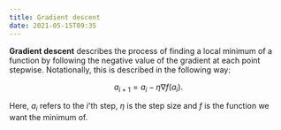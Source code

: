 ```yaml
---
title: Gradient descent
date: 2021-05-15T09:35
---
```


**Gradient descent** describes the process of finding a local minimum of a function by following the negative value of the gradient at each point stepwise. Notationally, this is described in the following way:

$$a_{i+1} = a_i  - \eta \nabla f(a_i).$$

Here, $a_i$ refers to the $i$'th step, $\eta$ is the step size and $f$ is the function we want the minimum of.
